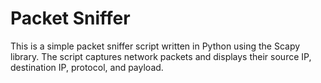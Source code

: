 # Packet Sniffer

This is a simple packet sniffer script written in Python using the Scapy library. The script captures network packets and displays their source IP, destination IP, protocol, and payload.
